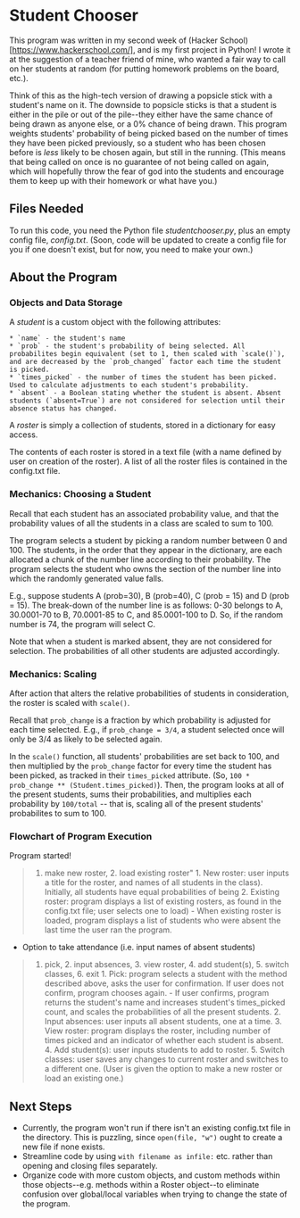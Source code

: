 Student Chooser
===============
This program was written in my second week of (Hacker School)[https://www.hackerschool.com/], and is my first project in Python! I wrote it at the suggestion of a teacher friend of mine, who wanted a fair way to call on her students at random (for putting homework problems on the board, etc.).

Think of this as the high-tech version of drawing a popsicle stick with a student's name on it. The downside to popsicle sticks is that a student is either in the pile or out of the pile--they either have the same chance of being drawn as anyone else, or a 0% chance of being drawn. This program weights students' probability of being picked based on the number of times they have been picked previously, so a student who has been chosen before is _less_ likely to be chosen again, but still in the running. (This means that being called on once is no guarantee of not being called on again, which will hopefully throw the fear of god into the students and encourage them to keep up with their homework or what have you.)

Files Needed
------------
To run this code, you need the Python file *studentchooser.py*, plus an empty config file, *config.txt*. (Soon, code will be updated to create a config file for you if one doesn't exist, but for now, you need to make your own.)

About the Program
-----------------
### Objects and Data Storage

A *student* is a custom object with the following attributes:

	* `name` - the student's name
	* `prob` - the student's probability of being selected. All probabilites begin equivalent (set to 1, then scaled with `scale()`), and are decreased by the `prob_changed` factor each time the student is picked.
	* `times_picked` - the number of times the student has been picked. Used to calculate adjustments to each student's probability.
	* `absent` - a Boolean stating whether the student is absent. Absent students (`absent=True`) are not considered for selection until their absence status has changed.

A *roster* is simply a collection of students, stored in a dictionary for easy access.

The contents of each roster is stored in a text file (with a name defined by user on creation of the roster). A list of all the roster files is contained in the config.txt file.

### Mechanics: Choosing a Student
Recall that each student has an associated probability value, and that the probability values of all the students in a class are scaled to sum to 100.

The program selects a student by picking a random number between 0 and 100. The students, in the order that they appear in the dictionary, are each allocated a chunk of the number line according to their probability. The program selects the student who owns the section of the number line into which the randomly generated value falls.

E.g., suppose students A (prob=30), B (prob=40), C (prob = 15) and D (prob = 15). The break-down of the number line is as follows: 0-30 belongs to A, 30.0001-70 to B, 70.0001-85 to C, and 85.0001-100 to D. So, if the random number is 74, the program will select C.

Note that when a student is marked absent, they are not considered for selection. The probabilities of all other students are adjusted accordingly.

### Mechanics: Scaling
After action that alters the relative probabilities of students in consideration, the roster is scaled with `scale()`.

Recall that `prob_change` is a fraction by which probability is adjusted for each time selected. E.g., if `prob_change = 3/4`, a student selected once will only be 3/4 as likely to be selected again.

In the `scale()` function, all students' probabilities are set back to 100, and then multiplied by the `prob_change` factor for every time the student has been picked, as tracked in their `times_picked` attribute.  (So, `100 * prob_change ** (Student.times_picked)`). Then, the program looks at all of the present students, sums their probabilities, and multiplies each probability by `100/total` -- that is, scaling all of the present students' probabilites to sum to 100.

### Flowchart of Program Execution

Program started!
> 1. make new roster, 2. load existing roster"
	1. New roster: user inputs a title for the roster, and names of all students in the class). Initially, all students have equal probabilities of being
	2. Existing roster: program displays a list of existing rosters, as found in the config.txt file; user selects one to load)
		- When existing roster is loaded, program displays a list of students who were absent the last time the user ran the program.
- Option to take attendance (i.e. input names of absent students)
> 1. pick, 2. input absences, 3. view roster, 4. add student(s), 5. switch classes, 6. exit
	1. Pick: program selects a student with the method described above, asks the user for confirmation. If user does not confirm, program chooses again.
		- If user confirms, program returns the student's name and increases student's times_picked count, and scales the probabilities of all the present students.
	2. Input absences: user inputs all absent students, one at a time.
	3. View roster: program displays the roster, including number of times picked and an indicator of whether each student is absent.
	4. Add student(s): user inputs students to add to roster.
	5. Switch classes: user saves any changes to current roster and switches to a different one. (User is given the option to make a new roster or load an existing one.)

Next Steps
----------

* Currently, the program won't run if there isn't an existing config.txt file in the directory. This is puzzling, since `open(file, "w")` ought to create a new file if none exists.
* Streamline code by using `with filename as infile:` etc. rather than opening and closing files separately.
* Organize code with more custom objects, and custom methods within those objects--e.g. methods within a Roster object--to eliminate confusion over global/local variables when trying to change the state of the program.